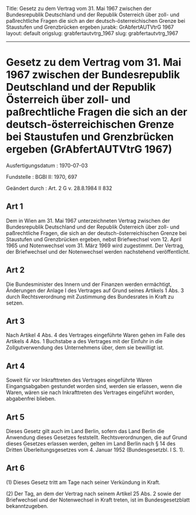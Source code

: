 Title: Gesetz zu dem Vertrag vom 31. Mai 1967 zwischen der Bundesrepublik Deutschland
  und der Republik Österreich über zoll- und paßrechtliche Fragen die sich an der
  deutsch-österreichischen Grenze bei Staustufen und Grenzbrücken ergeben
jurabk: GrAbfertAUTVtrG 1967
layout: default
origslug: grabfertautvtrg_1967
slug: grabfertautvtrg_1967

---

# Gesetz zu dem Vertrag vom 31. Mai 1967 zwischen der Bundesrepublik Deutschland und der Republik Österreich über zoll- und paßrechtliche Fragen die sich an der deutsch-österreichischen Grenze bei Staustufen und Grenzbrücken ergeben (GrAbfertAUTVtrG 1967)

Ausfertigungsdatum
:   1970-07-03

Fundstelle
:   BGBl II: 1970, 697

Geändert durch
:   Art. 2 G v. 28.8.1984 II 832


## Art 1

Dem in Wien am 31. Mai 1967 unterzeichneten Vertrag zwischen der
Bundesrepublik Deutschland und der Republik Österreich über zoll- und
paßrechtliche Fragen, die sich an der deutsch-österreichischen Grenze
bei Staustufen und Grenzbrücken ergeben, nebst Briefwechsel vom 12.
April 1965 und Notenwechsel vom 31. März 1969 wird zugestimmt. Der
Vertrag, der Briefwechsel und der Notenwechsel werden nachstehend
veröffentlicht.


## Art 2

Die Bundesminister des Innern und der Finanzen werden ermächtigt,
Änderungen der Anlage I des Vertrages auf Grund seines Artikels 1 Abs.
3 durch Rechtsverordnung mit Zustimmung des Bundesrates in Kraft zu
setzen.


## Art 3

Nach Artikel 4 Abs. 4 des Vertrages eingeführte Waren gehen im Falle
des Artikels 4 Abs. 1 Buchstabe a des Vertrages mit der Einfuhr in die
Zollgutverwendung des Unternehmens über, dem sie bewilligt ist.


## Art 4

Soweit für vor Inkrafttreten des Vertrages eingeführte Waren
Eingangsabgaben gestundet worden sind, werden sie erlassen, wenn die
Waren, wären sie nach Inkrafttreten des Vertrages eingeführt worden,
abgabenfrei blieben.


## Art 5

Dieses Gesetz gilt auch im Land Berlin, sofern das Land Berlin die
Anwendung dieses Gesetzes feststellt. Rechtsverordnungen, die auf
Grund dieses Gesetzes erlassen werden, gelten im Land Berlin nach § 14
des Dritten Überleitungsgesetzes vom 4. Januar 1952 (Bundesgesetzbl. I
S. 1).


## Art 6

(1) Dieses Gesetz tritt am Tage nach seiner Verkündung in Kraft.

(2) Der Tag, an dem der Vertrag nach seinem Artikel 25 Abs. 2 sowie
der Briefwechsel und der Notenwechsel in Kraft treten, ist im
Bundesgesetzblatt bekanntzugeben.

